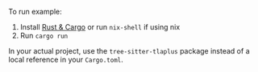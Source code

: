 To run example:
1. Install [Rust & Cargo](https://doc.rust-lang.org/cargo/getting-started/installation.html) or run `nix-shell` if using nix
2. Run `cargo run`

In your actual project, use the `tree-sitter-tlaplus` package instead of a local reference in your `Cargo.toml`.

